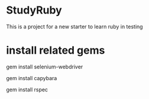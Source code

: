 # StudyRuby
This is a project for a new starter to learn ruby in testing

# install related gems
gem install selenium-webdriver

gem install capybara

gem install rspec

